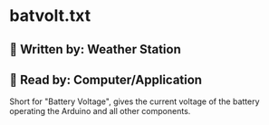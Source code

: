 # batvolt.txt

## 📝 Written by: Weather Station

## 📕 Read by: Computer/Application

Short for "Battery Voltage", gives the current voltage of the battery operating
the Arduino and all other components.
